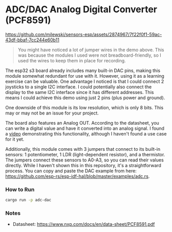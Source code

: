 # ADC/DAC Analog Digital Converter (PCF8591)

https://github.com/milewski/sensors-esp/assets/2874967/7f22f0f1-59ac-43df-bbaf-7cc244e60b11

> You might have noticed a lot of jumper wires in the demo above. This was because the modules I used were not
breadboard-friendly, so I used the wires to keep them in place for recording.

The esp32 s3 board already includes many built-in DAC pins, making this module somewhat redundant for use with it.
However, using it as a learning exercise can be valuable. One advantage I noticed is that I could connect 2 joysticks to
a single I2C interface. I could potentially also connect the display to the same I2C interface since it has different
addresses. This means I could achieve this demo using just 2 pins (plus power and ground).

One downside of this module is its low resolution, which is only 8 bits. This may or may not be an issue for your
project.

The board also features an Analog OUT. According to the datasheet, you can write a digital value and have it converted
into an analog signal. I found a [video](https://www.youtube.com/watch?v=VathrA8RGCU) demonstrating this functionality,
although I haven't found a use case for it yet.

Additionally, this module comes with 3 jumpers that connect to its built-in sensors: 1 potentiometer,
1 LDR (light-dependent resistor), and a thermistor. The jumpers connect these sensors to A0-A3, so you can read their
values directly. While I haven't shown this in this repository, it's a straightforward process. You can copy and paste
the DAC example from here: https://github.com/esp-rs/esp-idf-hal/blob/master/examples/adc.rs.

### How to Run

```bash
cargo run -p adc-dac
```

### Notes

- Datasheet: https://www.nxp.com/docs/en/data-sheet/PCF8591.pdf
